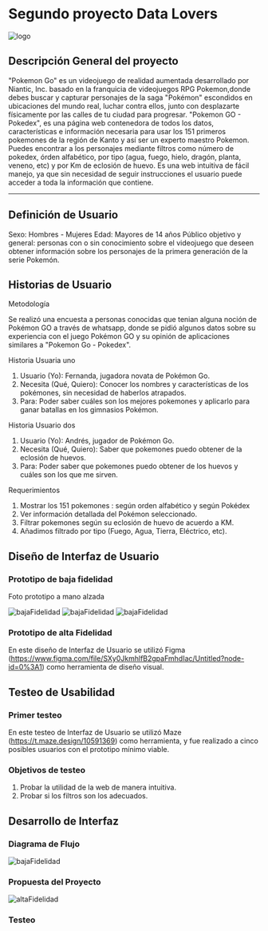 # Segundo proyecto Data Lovers

![logo](./src/img/logo.png)

## Descripción General del proyecto

"Pokemon Go" es un videojuego de realidad aumentada desarrollado por Niantic, Inc. basado en la franquicia de videojuegos RPG Pokemon,donde debes buscar y capturar personajes de la saga "Pokémon" escondidos en ubicaciones del mundo real, luchar contra ellos, junto con desplazarte físicamente por las calles de tu ciudad para progresar.
"Pokemon GO - Pokedex", es una página web contenedora de todos los datos, características e información necesaria para usar los 151 primeros pokemones de la región de Kanto y así ser un experto maestro Pokemon. Puedes encontrar a los personajes mediante filtros como número de pokedex, órden alfabético, por tipo (agua, fuego, hielo, dragón, planta, veneno, etc) y por Km de eclosión de huevo. Es una web intuitiva de fácil manejo, ya que sin necesidad de seguir instrucciones el usuario puede acceder a toda la información que contiene.

***

## Definición de Usuario

Sexo: Hombres - Mujeres
Edad: Mayores de 14 años
Público objetivo y general: personas con o sin conocimiento sobre el videojuego que deseen obtener información sobre los personajes de la primera generación de la serie Pokemón.

## Historias de Usuario

Metodología

Se realizó una encuesta a personas conocidas que tenian alguna noción de Pokémon GO a través de whatsapp, donde se pidió algunos datos sobre su experiencia con el juego Pokémon GO y su opinión de aplicaciones similares a "Pokemon Go - Pokedex". 

Historia Usuaria uno
1.	Usuario (Yo): Fernanda, jugadora novata de Pokémon Go.
2.	Necesita (Qué, Quiero): Conocer los nombres y características de los pokémones, sin necesidad de haberlos atrapados.
3.	Para: Poder saber cuáles son los mejores pokemones y aplicarlo para ganar batallas en los gimnasios Pokémon.

Historia Usuario dos
1.	Usuario (Yo): Andrés, jugador de Pokémon Go.
2.	Necesita (Qué, Quiero): Saber que pokemones puedo obtener de la eclosión de huevos.
3.	Para: Poder saber que pokemones puedo obtener de los huevos y cuáles son los que me sirven.

Requerimientos
1.	Mostrar los 151 pokemones : según orden alfabético y según Pokédex
2.	Ver información detallada del Pokémon seleccionado.
3.	Filtrar pokemones según su eclosión de huevo de acuerdo a KM.
4.	Añadimos filtrado por tipo (Fuego, Agua, Tierra, Eléctrico, etc).

## Diseño de Interfaz de Usuario

### Prototipo de baja fidelidad

Foto prototipo a mano alzada
 
 ![bajaFidelidad](./src/img/interfaz1.png)
 ![bajaFidelidad](./src/img/interfaz2.png)
 ![bajaFidelidad](./src/img/interfaz3.png)

### Prototipo de alta Fidelidad

En este diseño de Interfaz de Usuario se utilizó Figma (https://www.figma.com/file/SXy0JkmhlfB2gpaFmhdIac/Untitled?node-id=0%3A1) como herramienta de diseño visual.

## Testeo de Usabilidad

### Primer testeo

En este testeo de Interfaz de Usuario se utilizó Maze (https://t.maze.design/10591369) como herramienta, y fue realizado a cinco posibles usuarios con el prototipo mínimo viable.

### Objetivos de testeo

1.	Probar la utilidad de la web de manera intuitiva.
2.	Probar si los filtros son los adecuados.

## Desarrollo de Interfaz

### Diagrama de Flujo

![bajaFidelidad](./src/img/flujo.png)

### Propuesta del Proyecto

![altaFidelidad](./src/img/propuesta.png)

### Testeo



